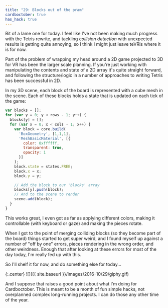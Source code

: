 ```yaml
---
title: "29: Blocks out of the pram"
cardboctober: true
has_hack: true
---
```


Bit of a lame one for today. I feel like I've not been making much progress with the Tetris rewrite, and tackling _collision detection_ with unexpected results is getting quite annoying, so I think I might just leave teVRis where it is for now.

<!-- more -->

Part of the problem of wrapping my head around a 2D game projected to 3D for VR has been the larger scale planning. If you're just working with manipulating the contents and state of a 2D array it's quite straight forward, and following the structure/logic in a number of approaches to writing Tetris has been successful in 2D.

In my 3D scene, each block of the board is represented with a cube mesh in the scene. Each of these blocks holds a state that is updated on each tick of the game:


```javascript
var blocks = [];
for (var y = 0; y < rows - 1; y++) {
  blocks[y] = [];
  for (var x = 0; x < cols - 1; x++) {
    var block = core.build(
      'BoxGeometry', [1,1,1],
      'MeshBasicMaterial', [{
        color: 0xffffff,
        transparent: true,
        opacity: 1
      }]
    );
    block.state = states.FREE;
    block.x = x;
    block.y = y;

    // Add the block to our 'blocks' array
    blocks[y].push(block);
    // And to the scene to render
    scene.add(block);
  }
}
```

This works great, I even got as far as applying different colors, making it controllable (with keyboard or gaze) and making the pieces rotate.

When I got to the point of merging colliding blocks (so they become part of the board) things started to get super weird, and I found myself up against a number of "off by one" errors, pieces rendering in the wrong order, and other weirdness. Enough that after looking at these errors for most of the day today, I'm really fed up with this.

So I'll shelf it for now, and do something else for today...

{:.center}
![]({{ site.baseurl }}/images/2016-10/29/giphy.gif)

And I suppose that raises a good point about what I'm doing for Cardboctober. This is meant to be a month of fun simple hacks, not overplanned complex long-running projects. I can do those any other time of the year.
